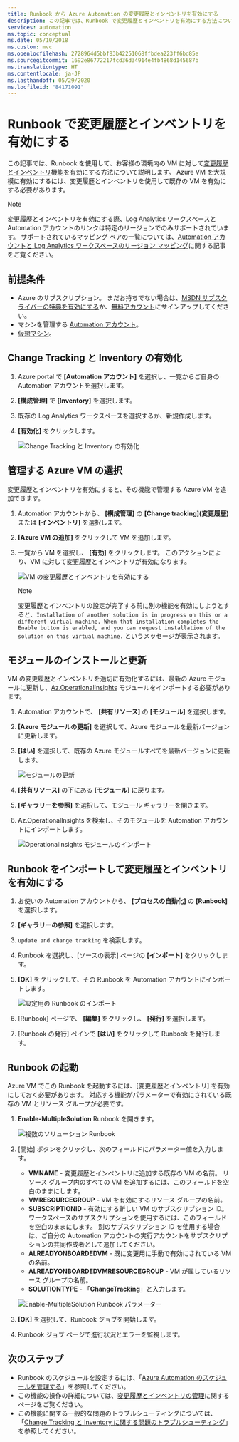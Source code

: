 ```yaml
---
title: Runbook から Azure Automation の変更履歴とインベントリを有効にする
description: この記事では、Runbook で変更履歴とインベントリを有効にする方法について説明します。
services: automation
ms.topic: conceptual
ms.date: 05/10/2018
ms.custom: mvc
ms.openlocfilehash: 2728964d5bbf83b42251068ffbdea223ff6bd85e
ms.sourcegitcommit: 1692e86772217fcd36d34914e4fb4868d145687b
ms.translationtype: HT
ms.contentlocale: ja-JP
ms.lasthandoff: 05/29/2020
ms.locfileid: "84171091"
---
```

# <a name="enable-change-tracking-and-inventory-from-a-runbook"></a>Runbook で変更履歴とインベントリを有効にする

この記事では、Runbook を使用して、お客様の環境内の VM に対して[変更履歴とインベントリ](change-tracking.md)機能を有効にする方法について説明します。 Azure VM を大規模に有効にするには、変更履歴とインベントリを使用して既存の VM を有効にする必要があります。 

> [!NOTE]
> 変更履歴とインベントリを有効にする際、Log Analytics ワークスペースと Automation アカウントのリンクは特定のリージョンでのみサポートされています。 サポートされているマッピング ペアの一覧については、[Automation アカウントと Log Analytics ワークスペースのリージョン マッピング](how-to/region-mappings.md)に関する記事をご覧ください。

## <a name="prerequisites"></a>前提条件

* Azure のサブスクリプション。 まだお持ちでない場合は、[MSDN サブスクライバーの特典を有効にする](https://azure.microsoft.com/pricing/member-offers/msdn-benefits-details/)か、[無料アカウント](https://azure.microsoft.com/free/?WT.mc_id=A261C142F)にサインアップしてください。
* マシンを管理する [Automation アカウント](automation-offering-get-started.md)。
* [仮想マシン](../virtual-machines/windows/quick-create-portal.md)。

## <a name="enable-change-tracking-and-inventory"></a>Change Tracking と Inventory の有効化 

1. Azure portal で **[Automation アカウント]** を選択し、一覧からご自身の Automation アカウントを選択します。
1. **[構成管理]** で **[Inventory]** を選択します。
1. 既存の Log Analytics ワークスペースを選択するか、新規作成します。 
1. **[有効化]** をクリックします。

    ![Change Tracking と Inventory の有効化](media/automation-enable-changes-from-runbook/inventory-onboard.png)

## <a name="select-azure-vm-to-manage"></a>管理する Azure VM の選択

変更履歴とインベントリを有効にすると、その機能で管理する Azure VM を追加できます。

1. Automation アカウントから、 **[構成管理]** の **[Change tracking]\(変更履歴\)** または **[インベントリ]** を選択します。

2. **[Azure VM の追加]** をクリックして VM を追加します。

3. 一覧から VM を選択し、 **[有効]** をクリックします。 このアクションにより、VM に対して変更履歴とインベントリが有効になります。

   ![VM の変更履歴とインベントリを有効にする](media/automation-enable-changes-from-runbook/enable-change-tracking.png)

    > [!NOTE]
    > 変更履歴とインベントリの設定が完了する前に別の機能を有効にしようとすると、`Installation of another solution is in progress on this or a different virtual machine. When that installation completes the Enable button is enabled, and you can request installation of the solution on this virtual machine.` というメッセージが表示されます。

## <a name="install-and-update-modules"></a>モジュールのインストールと更新

VM の変更履歴とインベントリを適切に有効化するには、最新の Azure モジュールに更新し、[Az.OperationalInsights](https://docs.microsoft.com/powershell/module/az.operationalinsights/?view=azps-3.7.0) モジュールをインポートする必要があります。

1. Automation アカウントで、 **[共有リソース]** の **[モジュール]** を選択します。 
2. **[Azure モジュールの更新]** を選択して、Azure モジュールを最新バージョンに更新します。 
3. **[はい]** を選択して、既存の Azure モジュールすべてを最新バージョンに更新します。

    ![モジュールの更新](media/automation-enable-changes-from-runbook/update-modules.png)

4. **[共有リソース]** の下にある **[モジュール]** に戻ります。 
5. **[ギャラリーを参照]** を選択して、モジュール ギャラリーを開きます。 
6. Az.OperationalInsights を検索し、そのモジュールを Automation アカウントにインポートします。

    ![OperationalInsights モジュールのインポート](media/automation-enable-changes-from-runbook/import-operational-insights-module.png)

## <a name="import-a-runbook-to-enable-change-tracking-and-inventory"></a>Runbook をインポートして変更履歴とインベントリを有効にする

1. お使いの Automation アカウントから、 **[プロセスの自動化]** の **[Runbook]** を選択します。
2. **[ギャラリーの参照]** を選択します。
3. `update and change tracking` を検索します。
4. Runbook を選択し、[ソースの表示] ページの **[インポート]** をクリックします。 
5. **[OK]** をクリックして、その Runbook を Automation アカウントにインポートします。

   ![設定用の Runbook のインポート](media/automation-enable-changes-from-runbook/import-from-gallery.png)

6. [Runbook] ページで、 **[編集]** をクリックし、 **[発行]** を選択します。 
7. [Runbook の発行] ペインで **[はい]** をクリックして Runbook を発行します。

## <a name="start-the-runbook"></a>Runbook の起動

Azure VM でこの Runbook を起動するには、[変更履歴とインベントリ] を有効にしておく必要があります。 対応する機能がパラメーターで有効にされている既存の VM とリソース グループが必要です。

1. **Enable-MultipleSolution** Runbook を開きます。

   ![複数のソリューション Runbook](media/automation-enable-changes-from-runbook/runbook-overview.png)

1. [開始] ボタンをクリックし、次のフィールドにパラメーター値を入力します。

   * **VMNAME** - 変更履歴とインベントリに追加する既存の VM の名前。 リソース グループ内のすべての VM を追加するには、このフィールドを空白のままにします。
   * **VMRESOURCEGROUP** - VM を有効にするリソース グループの名前。
   * **SUBSCRIPTIONID** - 有効にする新しい VM のサブスクリプション ID。 ワークスペースのサブスクリプションを使用するには、このフィールドを空白のままにします。 別のサブスクリプション ID を使用する場合は、ご自分の Automation アカウントの実行アカウントをサブスクリプションの共同作成者として追加してください。
   * **ALREADYONBOARDEDVM** - 既に変更用に手動で有効にされている VM の名前。
   * **ALREADYONBOARDEDVMRESOURCEGROUP** - VM が属しているリソース グループの名前。
   * **SOLUTIONTYPE** - 「**ChangeTracking**」と入力します。

   ![Enable-MultipleSolution Runbook パラメーター](media/automation-enable-changes-from-runbook/runbook-parameters.png)

1. **[OK]** を選択して、Runbook ジョブを開始します。
1. Runbook ジョブ ページで進行状況とエラーを監視します。

## <a name="next-steps"></a>次のステップ

* Runbook のスケジュールを設定するには、「[Azure Automation のスケジュールを管理する](shared-resources/schedules.md)」を参照してください。
* この機能の操作の詳細については、[変更履歴とインベントリの管理](change-tracking-file-contents.md)に関するページをご覧ください。
* この機能に関する一般的な問題のトラブルシューティングについては、「[Change Tracking と Inventory に関する問題のトラブルシューティング](troubleshoot/change-tracking.md)」を参照してください。